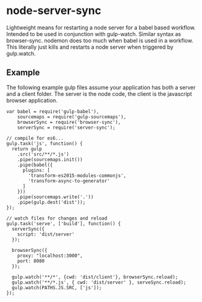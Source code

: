 # node-server-sync

Lightweight means for restarting a node server for a babel based workflow. Intended to be used in conjunction with gulp-watch.  Similar syntax as browser-sync. nodemon does too much when babel is used in a workflow. This literally just kills and restarts a node server when triggered by gulp.watch.

## Example

The following example gulp files assume your application has both a server and a client folder. The server is the node code, the client is the javascript browser application.

    var babel = require('gulp-babel'),
        sourcemaps = require('gulp-sourcemaps'),
        browserSync = require('browser-sync'),
        serverSync = require('server-sync');
    
    // compile for es6...
    gulp.task('js', function() {
      return gulp
        .src('src/**/*.js')
        .pipe(sourcemaps.init())
        .pipe(babel({
          plugins: [
            'transform-es2015-modules-commonjs',
            'transform-async-to-generator'
          ] 
        }))
        .pipe(sourcemaps.write('.'))
        .pipe(gulp.dest('dist'));
    });
    
    // watch files for changes and reload
    gulp.task('serve', ['build'], function() {
      serverSync({
        script: 'dist/server'
      });

      browserSync({
        proxy: "localhost:3000",
        port: 8080
      });

      gulp.watch('**/*', {cwd: 'dist/client'}, browserSync.reload);
      gulp.watch('**/*.js', { cwd: 'dist/server' }, serveSync.reload);
      gulp.watch(PATHS.JS.SRC, ['js']);
    });
